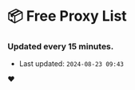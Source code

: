 # :package: Free Proxy List
### Updated every 15 minutes.

- Last updated: `2024-08-23 09:43`

:heart:
